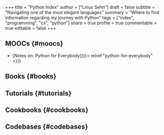 +++
title = "Python Index"
author = ["Linus Sehn"]
draft = false
subtitle = "Navigating one of the most elegant languages"
summary = "Where to find information regarding my journey with Python"
tags = ["index", "programming", "cs", "python"]
share = true
profile = true
commentable = true
editable = false
+++

## MOOCs {#moocs}

-   [Notes on: Python for Everybody]({{< relref "python-for-everybody" >}})


## Books {#books}


## Tutorials {#tutorials}


## Cookbooks {#cookbooks}


## Codebases {#codebases}
